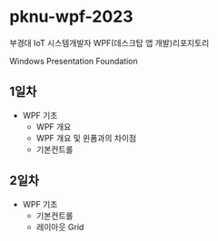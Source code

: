 # pknu-wpf-2023
부경대 IoT 시스템개발자 WPF(데스크탑 앱 개발)리포지토리

Windows Presentation Foundation

## 1일차
- WPF 기초
	- WPF 개요
	- WPF 개요 및 윈폼과의 차이점
	- 기본컨트롤
	
## 2일차
- WPF 기초
	- 기본컨트롤
	- 레이아웃 Grid
